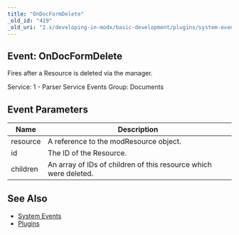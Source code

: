```yaml
---
title: "OnDocFormDelete"
_old_id: "419"
_old_uri: "2.x/developing-in-modx/basic-development/plugins/system-events/ondocformdelete"
---
```


## Event: OnDocFormDelete

Fires after a Resource is deleted via the manager.

Service: 1 - Parser Service Events 
Group: Documents

## Event Parameters

| Name | Description |
|------|-------------|
| resource | A reference to the modResource object. |
| id | The ID of the Resource. |
| children | An array of IDs of children of this resource which were deleted. |
## See Also

- [System Events](developing-in-modx/basic-development/plugins/system-events "System Events")
- [Plugins](developing-in-modx/basic-development/plugins "Plugins")